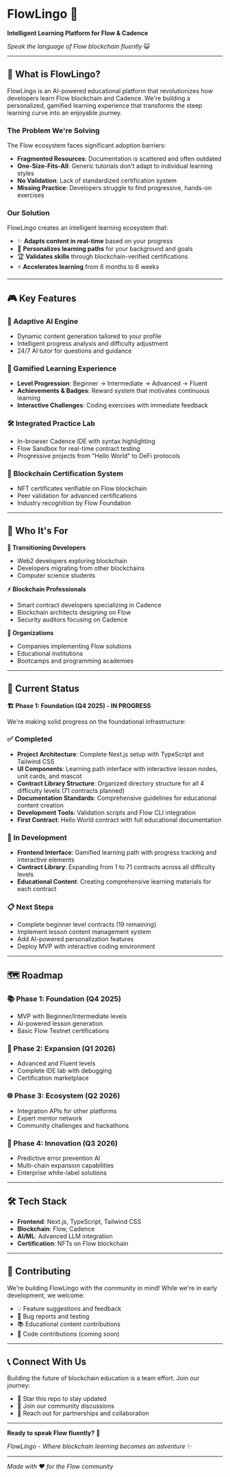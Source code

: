 # FlowLingo 🌊

**Intelligent Learning Platform for Flow & Cadence**

*Speak the language of Flow blockchain fluently* 😺

---

## 🚀 What is FlowLingo?

FlowLingo is an AI-powered educational platform that revolutionizes how developers learn Flow blockchain and Cadence. We're building a personalized, gamified learning experience that transforms the steep learning curve into an enjoyable journey.

### The Problem We're Solving

The Flow ecosystem faces significant adoption barriers:
- **Fragmented Resources**: Documentation is scattered and often outdated
- **One-Size-Fits-All**: Generic tutorials don't adapt to individual learning styles
- **No Validation**: Lack of standardized certification system
- **Missing Practice**: Developers struggle to find progressive, hands-on exercises

### Our Solution

FlowLingo creates an intelligent learning ecosystem that:
- ✨ **Adapts content in real-time** based on your progress
- 🎯 **Personalizes learning paths** for your background and goals  
- 🏆 **Validates skills** through blockchain-verified certifications
- ⚡ **Accelerates learning** from 6 months to 6 weeks

---

## 🎮 Key Features

### 🤖 Adaptive AI Engine
- Dynamic content generation tailored to your profile
- Intelligent progress analysis and difficulty adjustment
- 24/7 AI tutor for questions and guidance

### 🎯 Gamified Learning Experience
- **Level Progression**: Beginner → Intermediate → Advanced → Fluent
- **Achievements & Badges**: Reward system that motivates continuous learning
- **Interactive Challenges**: Coding exercises with immediate feedback

### 🛠️ Integrated Practice Lab
- In-browser Cadence IDE with syntax highlighting
- Flow Sandbox for real-time contract testing
- Progressive projects from "Hello World" to DeFi protocols

### 🏅 Blockchain Certification System
- NFT certificates verifiable on Flow blockchain
- Peer validation for advanced certifications
- Industry recognition by Flow Foundation

---

## 🎯 Who It's For

**🔄 Transitioning Developers**
- Web2 developers exploring blockchain
- Developers migrating from other blockchains
- Computer science students

**⚡ Blockchain Professionals**
- Smart contract developers specializing in Cadence
- Blockchain architects designing on Flow
- Security auditors focusing on Cadence

**🏢 Organizations**
- Companies implementing Flow solutions
- Educational institutions
- Bootcamps and programming academies

---

## 📍 Current Status

**🏗️ Phase 1: Foundation (Q4 2025) - IN PROGRESS**

We're making solid progress on the foundational infrastructure:

### ✅ Completed
- **Project Architecture**: Complete Next.js setup with TypeScript and Tailwind CSS
- **UI Components**: Learning path interface with interactive lesson nodes, unit cards, and mascot
- **Contract Library Structure**: Organized directory structure for all 4 difficulty levels (71 contracts planned)
- **Documentation Standards**: Comprehensive guidelines for educational content creation
- **Development Tools**: Validation scripts and Flow CLI integration
- **First Contract**: Hello World contract with full educational documentation

### 🔄 In Development
- **Frontend Interface**: Gamified learning path with progress tracking and interactive elements
- **Contract Library**: Expanding from 1 to 71 contracts across all difficulty levels
- **Educational Content**: Creating comprehensive learning materials for each contract

### 📋 Next Steps
- Complete beginner level contracts (19 remaining)
- Implement lesson content management system
- Add AI-powered personalization features
- Deploy MVP with interactive coding environment

---

## 🗺️ Roadmap

### 📚 Phase 1: Foundation (Q4 2025)
- MVP with Beginner/Intermediate levels
- AI-powered lesson generation
- Basic Flow Testnet certifications

### 🚀 Phase 2: Expansion (Q1 2026)
- Advanced and Fluent levels
- Complete IDE lab with debugging
- Certification marketplace

### 🌐 Phase 3: Ecosystem (Q2 2026)
- Integration APIs for other platforms
- Expert mentor network
- Community challenges and hackathons

### 🔮 Phase 4: Innovation (Q3 2026)
- Predictive error prevention AI
- Multi-chain expansion capabilities
- Enterprise white-label solutions

---

## 🛠️ Tech Stack

- **Frontend**: Next.js, TypeScript, Tailwind CSS
- **Blockchain**: Flow, Cadence
- **AI/ML**: Advanced LLM integration
- **Certification**: NFTs on Flow blockchain

---

## 🤝 Contributing

We're building FlowLingo with the community in mind! While we're in early development, we welcome:

- 💡 Feature suggestions and feedback
- 🐛 Bug reports and testing
- 📚 Educational content contributions
- 🔧 Code contributions (coming soon)

---

## 📞 Connect With Us

Building the future of blockchain education is a team effort. Join our journey:

- 🌟 Star this repo to stay updated
- 💬 Join our community discussions
- 📧 Reach out for partnerships and collaboration

---

**Ready to speak Flow fluently?** 🌊

*FlowLingo - Where blockchain learning becomes an adventure* ✨

---

*Made with ❤️ for the Flow community*